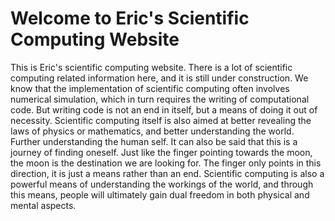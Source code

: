 # Welcome to Eric's Scientific Computing Website

This is Eric's scientific computing website. There is a lot of scientific computing related information here, and it is still under construction. We know that the implementation of scientific computing often involves numerical simulation, which in turn requires the writing of computational code. But writing code is not an end in itself, but a means of doing it out of necessity. Scientific computing itself is also aimed at better revealing the laws of physics or mathematics, and better understanding the world. Further understanding the human self. It can also be said that this is a journey of finding oneself. Just like the finger pointing towards the moon, the moon is the destination we are looking for. The finger only points in this direction, it is just a means rather than an end. Scientific computing is also a powerful means of understanding the workings of the world, and through this means, people will ultimately gain dual freedom in both physical and mental aspects.